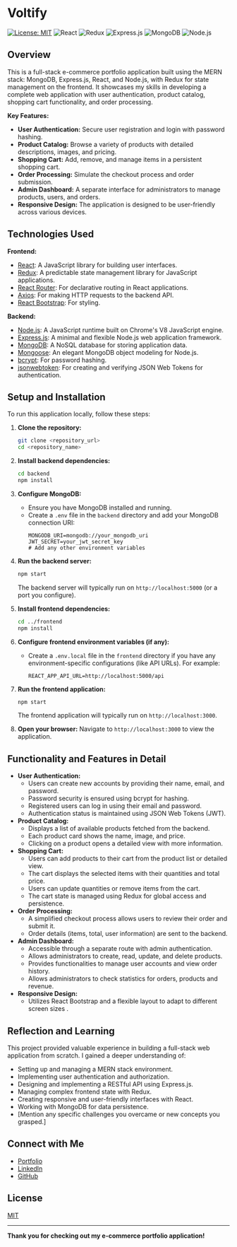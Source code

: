 # Voltify

[![License: MIT](https://img.shields.io/badge/License-MIT-yellow.svg)](https://opensource.org/licenses/MIT)
![React](https://img.shields.io/badge/React-%2320232a.svg?style=for-the-badge&logo=react&logoColor=%2361DAFB)
![Redux](https://img.shields.io/badge/Redux-%23593D88.svg?style=for-the-badge&logo=redux&logoColor=white)
![Express.js](https://img.shields.io/badge/express.js-%23404d59.svg?style=for-the-badge&logo=express&logoColor=%2361DAFB)
![MongoDB](https://img.shields.io/badge/MongoDB-%234EA94B.svg?style=for-the-badge&logo=mongodb&logoColor=white)
![Node.js](https://img.shields.io/badge/node.js-%2343853D.svg?style=for-the-badge&logo=node.js&logoColor=white)

## Overview

This is a full-stack e-commerce portfolio application built using the MERN stack: MongoDB, Express.js, React, and Node.js, with Redux for state management on the frontend. It showcases my skills in developing a complete web application with user authentication, product catalog, shopping cart functionality, and order processing.

**Key Features:**

* **User Authentication:** Secure user registration and login with password hashing.
* **Product Catalog:** Browse a variety of products with detailed descriptions, images, and pricing.
* **Shopping Cart:** Add, remove, and manage items in a persistent shopping cart.
* **Order Processing:** Simulate the checkout process and order submission.
* **Admin Dashboard:** A separate interface for administrators to manage products, users, and orders.
* **Responsive Design:** The application is designed to be user-friendly across various devices.

## Technologies Used

**Frontend:**

* [React](https://react.dev/): A JavaScript library for building user interfaces.
* [Redux](https://redux.js.org/): A predictable state management library for JavaScript applications.
* [React Router](https://reactrouter.com/): For declarative routing in React applications.
* [Axios](https://axios-http.com/): For making HTTP requests to the backend API.
* [React Bootstrap](https://react-bootstrap.netlify.app/): For styling.

**Backend:**

* [Node.js](https://nodejs.org/): A JavaScript runtime built on Chrome's V8 JavaScript engine.
* [Express.js](https://expressjs.com/): A minimal and flexible Node.js web application framework.
* [MongoDB](https://www.mongodb.com/): A NoSQL database for storing application data.
* [Mongoose](https://mongoosejs.com/): An elegant MongoDB object modeling for Node.js.
* [bcrypt](https://www.npmjs.com/package/bcrypt): For password hashing.
* [jsonwebtoken](https://jwt.io/): For creating and verifying JSON Web Tokens for authentication.

## Setup and Installation

To run this application locally, follow these steps:

1.  **Clone the repository:**
    ```bash
    git clone <repository_url>
    cd <repository_name>
    ```

2.  **Install backend dependencies:**
    ```bash
    cd backend
    npm install
    ```

3.  **Configure MongoDB:**
    * Ensure you have MongoDB installed and running.
    * Create a `.env` file in the `backend` directory and add your MongoDB connection URI:
        ```env
        MONGODB_URI=mongodb://your_mongodb_uri
        JWT_SECRET=your_jwt_secret_key
        # Add any other environment variables
        ```

4.  **Run the backend server:**
    ```bash
    npm start
    ```
    The backend server will typically run on `http://localhost:5000` (or a port you configure).

5.  **Install frontend dependencies:**
    ```bash
    cd ../frontend
    npm install
    ```

6.  **Configure frontend environment variables (if any):**
    * Create a `.env.local` file in the `frontend` directory if you have any environment-specific configurations (like API URLs). For example:
        ```env
        REACT_APP_API_URL=http://localhost:5000/api
        ```

7.  **Run the frontend application:**
    ```bash
    npm start
    ```
    The frontend application will typically run on `http://localhost:3000`.

8.  **Open your browser:** Navigate to `http://localhost:3000` to view the application.

## Functionality and Features in Detail

* **User Authentication:**
    * Users can create new accounts by providing their name, email, and password.
    * Password security is ensured using bcrypt for hashing.
    * Registered users can log in using their email and password.
    * Authentication status is maintained using JSON Web Tokens (JWT).
* **Product Catalog:**
    * Displays a list of available products fetched from the backend.
    * Each product card shows the name, image, and price.
    * Clicking on a product opens a detailed view with more information.
* **Shopping Cart:**
    * Users can add products to their cart from the product list or detailed view.
    * The cart displays the selected items with their quantities and total price.
    * Users can update quantities or remove items from the cart.
    * The cart state is managed using Redux for global access and persistence.
* **Order Processing:**
    * A simplified checkout process allows users to review their order and submit it.
    * Order details (items, total, user information) are sent to the backend.
* **Admin Dashboard:**
    * Accessible through a separate route with admin authentication.
    * Allows administrators to create, read, update, and delete products.
    * Provides functionalities to manage user accounts and view order history.
    * Allows administrators to check statistics for orders, products and revenue.
* **Responsive Design:**
    * Utilizes React Bootstrap and a flexible layout to adapt to different screen sizes .


## Reflection and Learning

This project provided valuable experience in building a full-stack web application from scratch. I gained a deeper understanding of:

* Setting up and managing a MERN stack environment.
* Implementing user authentication and authorization.
* Designing and implementing a RESTful API using Express.js.
* Managing complex frontend state with Redux.
* Creating responsive and user-friendly interfaces with React.
* Working with MongoDB for data persistence.
* [Mention any specific challenges you overcame or new concepts you grasped.]

## Connect with Me

* [Portfolio](https://piotrtomaszek.onrender.com/)
* [LinkedIn](https://www.linkedin.com/in/piotr-tomaszek/)
* [GitHub](https://github.com/pitrekbond/)

## License

[MIT](LICENSE)

---

**Thank you for checking out my e-commerce portfolio application!**
